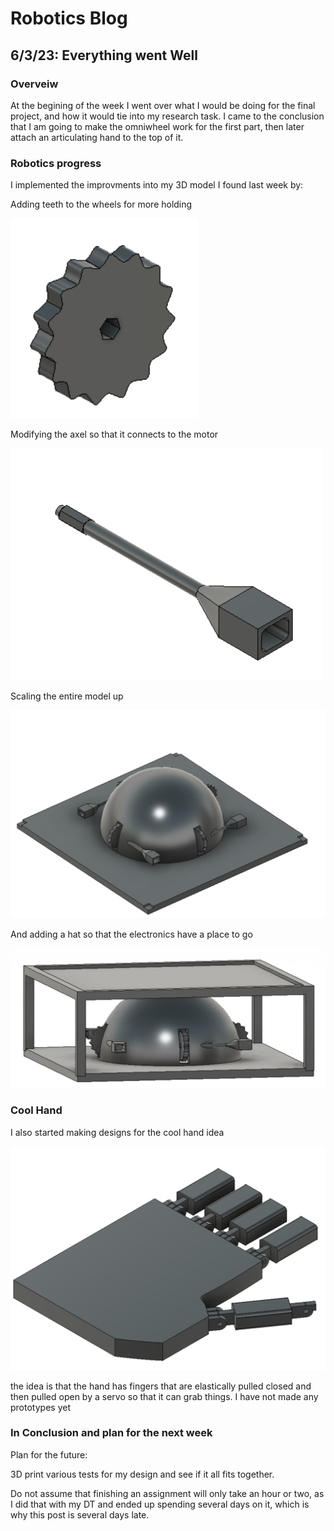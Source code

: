 # Robotics Blog 

## 6/3/23: Everything went Well

### Overveiw

At the begining of the week I went over what I would be doing for the final project, and how it would tie into my research task. I came to the conclusion that I am going to make the omniwheel work for the first part, then later attach an articulating hand to the top of it. 

### Robotics progress

I implemented the improvments into my 3D model I found last week by:


Adding teeth to the wheels for more holding

<img src="../Images/Improved Wheel.png" width=300px alt="Images/wheel.png">

Modifying the axel so that it connects to the motor

<img src="../Images/Improved axle.png" width=500px alt="Images/better axle.png">

Scaling the entire model up

<img src="../Images/Screenshot 2023-03-23 at 4.37.38 pm.png" width=700px alt="Images/oops.png">

And adding a hat so that the electronics have a place to go

<img src="../Images/Hat Omniwheel.png" width=600px alt="Images/Hat.png">

### Cool Hand

I also started making designs for the cool hand idea

<img src="../Images/First bad hand.png" width=600px alt="Images/Hand.png">

the idea is that the hand has fingers that are elastically pulled closed and then pulled open by a servo so that it can grab things. I have not made any prototypes yet

### In Conclusion and plan for the next week

Plan for the future:

3D print various tests for my design and see if it all fits together.

Do not assume that finishing an assignment will only take an hour or two, as I did that with my DT and ended up spending several days on it, which is why this post is several days late.
